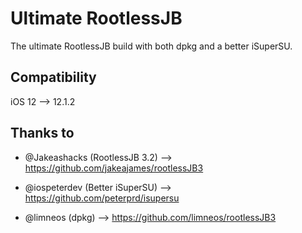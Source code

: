 # Ultimate RootlessJB

The ultimate RootlessJB build with both dpkg and a better iSuperSU.


## Compatibility

iOS 12 —> 12.1.2


## Thanks to

- @Jakeashacks (RootlessJB 3.2) --> https://github.com/jakeajames/rootlessJB3

- @iospeterdev (Better iSuperSU) --> https://github.com/peterprd/isupersu

- @limneos (dpkg) --> https://github.com/limneos/rootlessJB3
